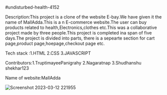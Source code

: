 #undisturbed-health-4152

Description:This project is a clone of the website E-bay.We have given it the name of MallAdda.This is a n E-commerce website.The user can buy products related to health,Electronics,clothes etc.This was a collaborative project made by three people.This project is completed ina span of five days.The project is divided into parts, there is a sepearte section for cart page,product page,hoepage,checkout page etc.

Tech stack :1.HTML
            2.CSS
            3.JAVASCRIPT
            
 Contributors:1.TruptimayeePanigrahy
              2.Nagaratnap
              3.Shudhanshu shekhar123
              
Name of website:MallAdda

![Screenshot 2023-03-12 221955](https://user-images.githubusercontent.com/115460439/224559655-4f7e6bd0-c9b2-4b23-ac6b-03535e01ae52.png)



